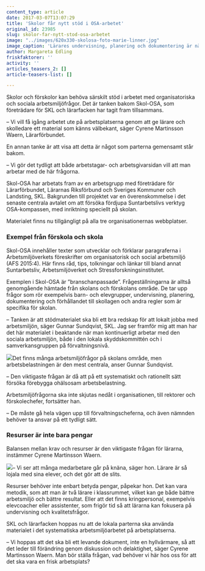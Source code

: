 ```yaml
---
content_type: article
date: 2017-03-07T13:07:29
title: 'Skolor får nytt stöd i OSA-arbetet'
original_id: 23985
slug: skolor-far-nytt-stod-osa-arbetet
image: "../images/620x330-skolosa-foto-marie-linner.jpg"
image_caption: 'Lärares undervisning, planering och dokumentering är några av frågeställningarna som tas upp i Skol-OSA.'
author: Margareta Edling
friskfaktorer: ''
activity: ''
articles_teasers_2: []
article-teasers-list: []

---
```


Skolor och förskolor kan behöva särskilt stöd i arbetet med organisatoriska och sociala arbetsmiljöfrågor. Det är tanken bakom Skol-OSA, som företrädare för SKL och lärarfacken har tagit fram tillsammans.

– Vi vill få igång arbetet ute på arbetsplatserna genom att ge lärare och skolledare ett material som känns välbekant, säger Cyrene Martinsson Waern, Lärarförbundet.

En annan tanke är att visa att detta är något som parterna gemensamt står bakom.

– Vi gör det tydligt att både arbetstagar- och arbetsgivarsidan vill att man arbetar med de här frågorna.

Skol-OSA har arbetats fram av en arbetsgrupp med företrädare för Lärarförbundet, Lärarnas Riksförbund och Sveriges Kommuner och Landsting, SKL. Bakgrunden till projektet var en överenskommelse i det senaste centrala avtalet om att försöka fördjupa Suntarbetslivs verktyg OSA-kompassen, med inriktning speciellt på skolan.

Materialet finns nu tillgängligt på alla tre organisationernas webbplatser.

### Exempel från förskola och skola

Skol-OSA innehåller texter som utvecklar och förklarar paragraferna i Arbetsmiljöverkets föreskrifter om organisatorisk och social arbetsmiljö (AFS 2015:4). Här finns råd, tips, tolkningar och länkar till bland annat Suntarbetsliv, Arbetsmiljöverket och Stressforskningsinstitutet.

Exemplen i Skol-OSA är ”branschanpassade”. Frågeställningarna är alltså genomgående hämtade från skolans och förskolans område. De tar upp frågor som rör exempelvis barn- och elevgrupper, undervisning, planering, dokumentering och förhållandet till skollagen och andra regler som är specifika för skolan.

– Tanken är att stödmaterialet ska bli ett bra redskap för att lokalt jobba med arbetsmiljön, säger Gunnar Sundqvist, SKL. Jag ser framför mig att man har det här materialet i beaktande när man kontinuerligt arbetar med den sociala arbetsmiljön, både i den lokala skyddskommittén och i samverkansgruppen på förvaltningsnivå.

[![](https://www.suntarbetsliv.se/wp-content/uploads/2017/03/200x240-gunnar-sundqvist2-foto-asa-hammar.jpg)](https://www.suntarbetsliv.se/wp-content/uploads/2017/03/200x240-gunnar-sundqvist2-foto-asa-hammar.jpg)Det finns många arbetsmiljöfrågor på skolans område, men arbetsbelastningen är den mest centrala, anser Gunnar Sundqvist.

– Den viktigaste frågan är då att på ett systematiskt och rationellt sätt försöka förebygga ohälsosam arbetsbelastning.

Arbetsmiljöfrågorna ska inte skjutas nedåt i organisationen, till rektorer och förskolechefer, fortsätter han.

– De måste gå hela vägen upp till förvaltningscheferna, och även nämnden behöver ta ansvar på ett tydligt sätt.

### Resurser är inte bara pengar

Balansen mellan krav och resurser är den viktigaste frågan för lärarna, instämmer Cyrene Martinsson Waern.

[![](https://www.suntarbetsliv.se/wp-content/uploads/2017/03/200x240-skolosa-cyrene-martinsson-waern.jpg)](https://www.suntarbetsliv.se/wp-content/uploads/2017/03/200x240-skolosa-cyrene-martinsson-waern.jpg)– Vi ser att många medarbetare går på knäna, säger hon. Lärare är så lojala med sina elever, och det gör att de slits.

Resurser behöver inte enbart betyda pengar, påpekar hon. Det kan vara metodik, som att man är två lärare i klassrummet, vilket kan ge både bättre arbetsmiljö och bättre resultat. Eller att det finns kringpersonal, exempelvis elevcoacher eller assistenter, som frigör tid så att lärarna kan fokusera på undervisning och kvalitetsfrågor.

SKL och lärarfacken hoppas nu att de lokala parterna ska använda materialet i det systematiska arbetsmiljöarbetet på arbetsplatserna.

– Vi hoppas att det ska bli ett levande dokument, inte en hyllvärmare, så att det leder till förändring genom diskussion och delaktighet, säger Cyrene Martinsson Waern. Man bör ställa frågan, vad behöver vi här hos oss för att det ska vara en frisk arbetsplats?


